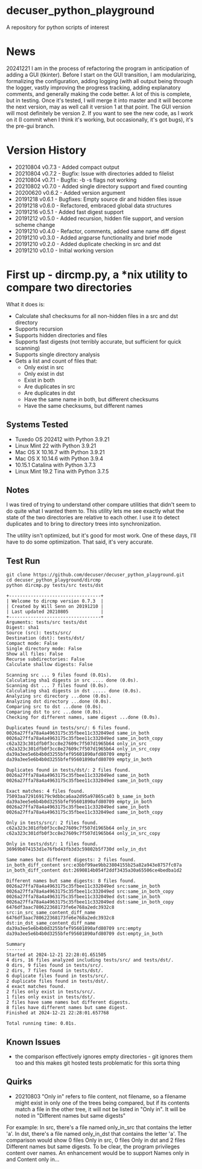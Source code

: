 # decuser_python_playground
A repository for python scripts of interest

# News
20241221 I am in the process of refactoring the program in anticipation of adding a GUI (tkinter). Before I start on the GUI transition, I am modularizing, formalizing the configuration, adding logging (with all output being through the logger, vastly improving the progress tracking, adding explanatory comments, and generally making the code better. A lot of this is complete, but in testing. Once it's tested, I will merge it into master and it will become the next version, may as well call it version 1 at that point. The GUI version will most definitely be version 2. If you want to see the new code, as I work on it (I commit when I think it's working, but occasionally, it's got bugs), it's the pre-gui branch.

# Version History
* 20210804 v0.7.3 - Added compact output
* 20210804 v0.7.2 - Bugfix: Issue with directories added to filelist
* 20210804 v0.7.1 - Bugfix: -b -s flags not working
* 20210802 v0.7.0 - Added single directory support and fixed counting
* 20200620 v0.6.2 - Added version argument
* 20191218 v0.6.1 - Bugfixes: Empty source dir and hidden files issue
* 20191218 v0.6.0 - Refactored, embraced global data structures
* 20191216 v0.5.1 - Added fast digest support
* 20191212 v0.5.0 - Added recursion, hidden file support, and version scheme change
* 20191210 v0.4.0 - Refactor, comments, added same name diff digest
* 20191210 v0.3.0 - Added argparse functionality and brief mode
* 20191210 v0.2.0 - Added duplicate checking in src and dst
* 20191210 v0.1.0 - Initial working version

# First up - dircmp.py, a *nix utility to compare two directories
What it does is:

* Calculate sha1 checksums for all non-hidden files in a src and dst directory
* Supports recursion
* Supports hidden directories and files
* Supports fast digests (not terribly accurate, but sufficient for quick scanning)
* Supports single directory analysis
* Gets a list and count of files that:
  * Only exist in src
  * Only exist in dst
  * Exist in both
  * Are duplicates in src
  * Are duplicates in dst
  * Have the same name in both, but different checksums
  * Have the same checksums, but different names

## Systems Tested
* Tuxedo OS 202412 with Python 3.9.21
* Linux Mint 22 with Python 3.9.21
* Mac OS X 10.16.7 with Python 3.9.21
* Mac OS X 10.14.6 with Python 3.9.4
* 10.15.1 Catalina with Python 3.7.3
* Linux Mint 19.2 Tina with Python 3.7.5

## Notes
I was tired of trying to understand other compare utilities that didn't seem to do quite what I wanted them to. This utility lets me see exactly what the state of the two directories are relative to each other. I use it to detect duplicates and to bring to directory trees into synchronization.

The utility isn't optimized, but it's good for most work. One of these days, I'll have to do some optimization. That said, it's very accurate. 

## Test Run
```
git clone https://github.com/decuser/decuser_python_playground.git
cd decuser_python_playground/dircmp
python dircmp.py tests/src tests/dst

+----------------------------------+
| Welcome to dircmp version 0.7.3  |
| Created by Will Senn on 20191210 |
| Last updated 20210805            |
+----------------------------------+
Arguments: tests/src tests/dst
Digest: sha1
Source (src): tests/src/
Destination (dst): tests/dst/
Compact mode: False
Single directory mode: False
Show all files: False
Recurse subdirectories: False
Calculate shallow digests: False

Scanning src ... 9 files found (0.01s).
Calculating sha1 digests in src .... done (0.0s).
Scanning dst ... 7 files found (0.0s).
Calculating sha1 digests in dst ..... done (0.0s).
Analyzing src directory ...done (0.0s).
Analyzing dst directory ...done (0.0s).
Comparing src to dst ...done (0.0s).
Comparing dst to src ...done (0.0s).
Checking for different names, same digest ...done (0.0s).

Duplicates found in tests/src/: 6 files found.
0026a27ffa78a4a4963175c35fbee11c332049ed same_in_both
0026a27ffa78a4a4963175c35fbee11c332049ed same_in_both_copy
c62a323c301dfb0f3cc8e27609c7f507d1965b64 only_in_src
c62a323c301dfb0f3cc8e27609c7f507d1965b64 only_in_src_copy
da39a3ee5e6b4b0d3255bfef95601890afd80709 empty
da39a3ee5e6b4b0d3255bfef95601890afd80709 empty_in_both

Duplicates found in tests/dst/: 2 files found.
0026a27ffa78a4a4963175c35fbee11c332049ed same_in_both
0026a27ffa78a4a4963175c35fbee11c332049ed same_in_both_copy

Exact matches: 4 files found.
75093aa729169179c9dbbca6aa2d95a97865ca03 b_same_in_both
da39a3ee5e6b4b0d3255bfef95601890afd80709 empty_in_both
0026a27ffa78a4a4963175c35fbee11c332049ed same_in_both
0026a27ffa78a4a4963175c35fbee11c332049ed same_in_both_copy

Only in tests/src/: 2 files found.
c62a323c301dfb0f3cc8e27609c7f507d1965b64 only_in_src
c62a323c301dfb0f3cc8e27609c7f507d1965b64 only_in_src_copy

Only in tests/dst/: 1 files found.
36969b074153d1e76fbd43fb3d3c59802b5f730d only_in_dst

Same names but different digests: 2 files found.
in_both_diff_content src:e3bbf99ae9bb23804155b25a82a943e8757fc07a
in_both_diff_content dst:2690814b054f2ddf3435a30a65506ce4bedba1d2

Different names but same digests: 8 files found.
0026a27ffa78a4a4963175c35fbee11c332049ed src:same_in_both
0026a27ffa78a4a4963175c35fbee11c332049ed src:same_in_both_copy
0026a27ffa78a4a4963175c35fbee11c332049ed dst:same_in_both
0026a27ffa78a4a4963175c35fbee11c332049ed dst:same_in_both_copy
6476df3aac780622368173fe6e768a2edc3932c8 src:in_src_same_content_diff_name
6476df3aac780622368173fe6e768a2edc3932c8 dst:in_dst_same_content_diff_name
da39a3ee5e6b4b0d3255bfef95601890afd80709 src:empty
da39a3ee5e6b4b0d3255bfef95601890afd80709 dst:empty_in_both

Summary
-------
Started at 2024-12-21 22:28:01.651505
4 dirs, 16 files analyzed including tests/src/ and tests/dst/.
0 dirs, 9 files found in tests/src/.
2 dirs, 7 files found in tests/dst/.
6 duplicate files found in tests/src/.
2 duplicate files found in tests/dst/.
4 exact matches found.
2 files only exist in tests/src/.
1 files only exist in tests/dst/.
2 files have same names but different digests.
8 files have different names but same digest.
Finished at 2024-12-21 22:28:01.657768

Total running time: 0.01s.
```
## Known Issues

* the comparison effectively ignores empty directories - git ignores them too and this 
	makes git hosted tests problematic for this sorta thing

## Quirks

* 20210803 "Only in" refers to file content, not filename, so a filename might exist in only one of the trees being compared, but if its contents match a file in the other tree, it will not be listed in "Only in". It will be noted in "Different names but same digests"

For example: In src, there's a file named only_in_src that contains the letter 'a'. In dst, there's a file named only_in_dst that contains the letter 'a'. The comparison would show 0 files Only in src, 0 files Only in dst and 2 files Different names but same digests. To be clear, the program privileges content over names. An enhancement would be to support Names only in and Content only in...
